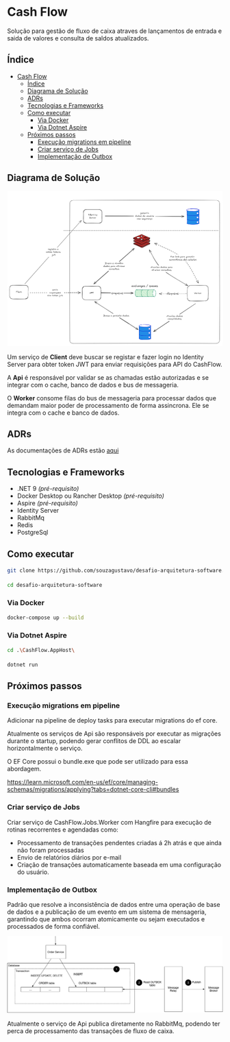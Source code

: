 # Cash Flow

Solução para gestão de fluxo de caixa atraves de lançamentos de entrada e saida de valores e consulta de saldos atualizados.

##  Índice

- [Cash Flow](#cash-flow)
  - [Índice](#índice)
  - [Diagrama de Solução](#diagrama-de-solução)
  - [ADRs](#adrs)
  - [Tecnologias e Frameworks](#tecnologias-e-frameworks)
  - [Como executar](#como-executar)
    - [Via Docker](#via-docker)
    - [Via Dotnet Aspire](#via-dotnet-aspire)
  - [Próximos passos](#próximos-passos)
    - [Execução migrations em pipeline](#execução-migrations-em-pipeline)
    - [Criar serviço de Jobs](#criar-serviço-de-jobs)
    - [Implementação de Outbox](#implementação-de-outbox)

## Diagrama de Solução

![alt text](./images/diagrama-solucao.png)

Um serviço de **Client** deve buscar se registar e fazer login no Identity Server para obter token JWT para enviar requisições para API do CashFlow.

A **Api** é responsável por validar se as chamadas estão autorizadas e se integrar com o cache, banco de dados e bus de messageria.

O **Worker** consome filas do bus de messageria para processar dados que demandam maior poder de processamento de forma assincrona. Ele se integra com o cache e banco de dados.

## ADRs

As documentações de ADRs estão [aqui](./adrs/)

## Tecnologias e Frameworks
- .NET 9 _(pré-requisito)_
- Docker Desktop ou Rancher Desktop _(pré-requisito)_
- Aspire _(pré-requisito)_
- Identity Server
- RabbitMq
- Redis
- PostgreSql

## Como executar 
```bash
git clone https://github.com/souzagustavo/desafio-arquitetura-software.git

cd desafio-arquitetura-software
```
### Via Docker
```bash
docker-compose up --build
```

### Via Dotnet Aspire
```bash
cd .\CashFlow.AppHost\

dotnet run
```

## Próximos passos

### Execução migrations em pipeline
Adicionar na pipeline de deploy tasks para executar migrations do ef core.

Atualmente os serviços de Api são responsáveis por executar as migrações durante o startup, podendo gerar conflitos de DDL ao escalar horizontalmente o serviço.

O EF Core possui o bundle.exe que pode ser utilizado para essa abordagem.

https://learn.microsoft.com/en-us/ef/core/managing-schemas/migrations/applying?tabs=dotnet-core-cli#bundles

### Criar serviço de Jobs 
Criar serviço de CashFlow.Jobs.Worker com Hangfire para execução de rotinas recorrentes e agendadas como:

- Processamento de transações pendentes criadas á 2h atrás e que ainda não foram processadas
- Envio de relatórios diários por e-mail 
- Criação de transações automaticamente baseada em uma configuração do usuário.

### Implementação de Outbox
Padrão que resolve a inconsistência de dados entre uma operação de base de dados e a publicação de um evento em um sistema de mensageria, garantindo que ambos ocorram atomicamente ou sejam executados e processados de forma confiável.

![alt text](./images/outbox.png)

Atualmente o serviço de Api publica diretamente no RabbitMq, podendo ter perca de processamento das transações de fluxo de caixa.
